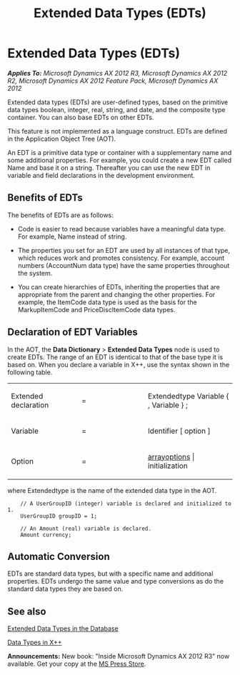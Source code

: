 ﻿---
title: Extended Data Types (EDTs)
TOCTitle: Extended Data Types (EDTs)
ms:assetid: ed713410-76c7-4b4e-9a27-a5ce9764743e
ms:mtpsurl: https://msdn.microsoft.com/en-us/library/Aa884607(v=AX.60)
ms:contentKeyID: 35253243
ms.date: 05/18/2015
mtps_version: v=AX.60
---

# Extended Data Types (EDTs) 


_**Applies To:** Microsoft Dynamics AX 2012 R3, Microsoft Dynamics AX 2012 R2, Microsoft Dynamics AX 2012 Feature Pack, Microsoft Dynamics AX 2012_

Extended data types (EDTs) are user-defined types, based on the primitive data types boolean, integer, real, string, and date, and the composite type container. You can also base EDTs on other EDTs.

This feature is not implemented as a language construct. EDTs are defined in the Application Object Tree (AOT).

An EDT is a primitive data type or container with a supplementary name and some additional properties. For example, you could create a new EDT called Name and base it on a string. Thereafter you can use the new EDT in variable and field declarations in the development environment.

## Benefits of EDTs

The benefits of EDTs are as follows:

  - Code is easier to read because variables have a meaningful data type. For example, Name instead of string.

  - The properties you set for an EDT are used by all instances of that type, which reduces work and promotes consistency. For example, account numbers (AccountNum data type) have the same properties throughout the system.

  - You can create hierarchies of EDTs, inheriting the properties that are appropriate from the parent and changing the other properties. For example, the ItemCode data type is used as the basis for the MarkupItemCode and PriceDiscItemCode data types.

## Declaration of EDT Variables

In the AOT, the **Data Dictionary** \> **Extended Data Types** node is used to create EDTs. The range of an EDT is identical to that of the base type it is based on. When you declare a variable in X++, use the syntax shown in the following table.

<table>
<colgroup>
<col style="width: 33%" />
<col style="width: 33%" />
<col style="width: 33%" />
</colgroup>
<tbody>
<tr class="odd">
<td><p>Extended declaration</p></td>
<td><p>=</p></td>
<td><p>Extendedtype Variable { , Variable } ;</p></td>
</tr>
<tr class="even">
<td><p>Variable</p></td>
<td><p>=</p></td>
<td><p>Identifier [ option ]</p></td>
</tr>
<tr class="odd">
<td><p>Option</p></td>
<td><p>=</p></td>
<td><p><a href="arrays.md">arrayoptions</a> | initialization</p></td>
</tr>
</tbody>
</table>


where Extendedtype is the name of the extended data type in the AOT.
```X++
    // A UserGroupID (integer) variable is declared and initialized to 1.
    UserGroupID groupID = 1;
    
    // An Amount (real) variable is declared.
    Amount currency;
```
## Automatic Conversion

EDTs are standard data types, but with a specific name and additional properties. EDTs undergo the same value and type conversions as do the standard data types they are based on.

## See also

[Extended Data Types in the Database](extended-data-types-in-the-database.md)

[Data Types in X++](data-types-in-x.md)

  
**Announcements:** New book: "Inside Microsoft Dynamics AX 2012 R3" now available. Get your copy at the [MS Press Store](https://www.microsoftpressstore.com/store/inside-microsoft-dynamics-ax-2012-r3-9780735685109).

